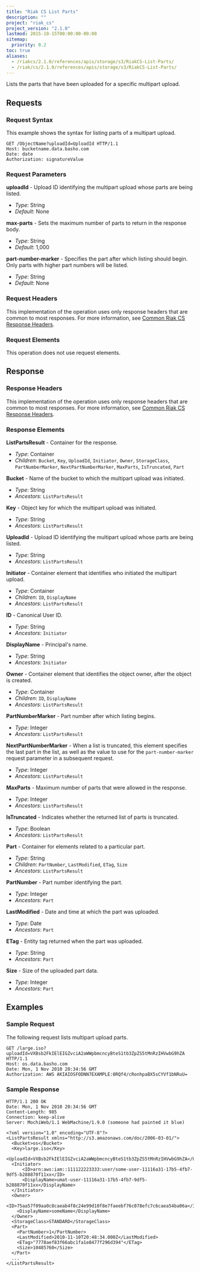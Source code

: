 ```yaml
---
title: "Riak CS List Parts"
description: ""
project: "riak_cs"
project_version: "2.1.0"
lastmod: 2015-10-15T00:00:00-00:00
sitemap:
  priority: 0.2
toc: true
aliases:
  - /riakcs/2.1.0/references/apis/storage/s3/RiakCS-List-Parts/
  - /riak/cs/2.1.0/references/apis/storage/s3/RiakCS-List-Parts/
---
```


Lists the parts that have been uploaded for a specific multipart upload.

## Requests

### Request Syntax

This example shows the syntax for listing parts of a multipart upload.

```
GET /ObjectName?uploadId=UploadId HTTP/1.1
Host: bucketname.data.basho.com
Date: date
Authorization: signatureValue
```

### Request Parameters

**uploadId** - Upload ID identifying the multipart upload whose parts are being listed.

* *Type*: String
* *Default*: None

**max-parts** - Sets the maximum number of parts to return in the response body.

* *Type*: String
* *Default*: 1,000

**part-number​-marker** - Specifies the part after which listing should begin. Only parts with higher part numbers will be listed.

* *Type*: String
* *Default*: None

### Request Headers

This implementation of the operation uses only response headers that are common to most responses. For more information, see [Common Riak CS Response Headers]({{<baseurl>}}riak/cs/2.1.0/references/apis/storage/s3/common-response-headers).

### Request Elements

This operation does not use request elements.

## Response

### Response Headers

This implementation of the operation uses only response headers that are common to most responses. For more information, see [Common Riak CS Response Headers]({{<baseurl>}}riak/cs/2.1.0/references/apis/storage/s3/common-response-headers).

### Response Elements

**ListPartsResult** - Container for the response.

* *Type*: Container
* *Children*: `Bucket`, `Key`, `UploadId`, `Initiator`, `Owner`, `StorageClass`, `PartNumberMarker`, `NextPartNumberMarker`, `MaxParts`, `IsTruncated`, `Part`

**Bucket** - Name of the bucket to which the multipart upload was initiated.

* *Type*: String
* *Ancestors*: `ListPartsResult`

**Key** - Object key for which the multipart upload was initiated.

* *Type*: String
* *Ancestors*: `ListPartsResult`

**UploadId** - Upload ID identifying the multipart upload whose parts are being listed.

* *Type*: String
* *Ancestors*: `ListPartsResult`

**Initiator** - Container element that identifies who initiated the multipart upload.

* *Type*: Container
* *Children*: `ID`, `DisplayName`
* *Ancestors*: `ListPartsResult`

**ID** - Canonical User ID.

* *Type*: String
* *Ancestors*: `Initiator`

**DisplayName** - Principal's name.

* *Type*: String
* *Ancestors*: `Initiator`

**Owner** - Container element that identifies the object owner, after the object is created.

* *Type*: Container
* *Children*: `ID`, `DisplayName`
* *Ancestors*: `ListPartsResult`

**PartNumberMarker** - Part number after which listing begins.

* *Type*: Integer
* *Ancestors*: `ListPartsResult`

**NextPartNumberMarker** - When a list is truncated, this element specifies the last part in the list, as well as the value to use for the `part-number-marker` request parameter in a subsequent request.

* *Type*: Integer
* *Ancestors*: `ListPartsResult`

**MaxParts** - Maximum number of parts that were allowed in the response.

* *Type*: Integer
* *Ancestors*: `ListPartsResult`

**IsTruncated** - Indicates whether the returned list of parts is truncated.

* *Type*: Boolean
* *Ancestors*: `ListPartsResult`

**Part** - Container for elements related to a particular part.

* *Type*: String
* *Children*: `PartNumber`, `LastModified`, `ETag`, `Size`
* *Ancestors*: `ListPartsResult`

**PartNumber** - Part number identifying the part.

* *Type*: Integer
* *Ancestors*: `Part`

**LastModified** - Date and time at which the part was uploaded.

* *Type*: Date
* *Ancestors*: `Part`

**ETag** - Entity tag returned when the part was uploaded.

* *Type*: String
* *Ancestors*: `Part`

**Size** - Size of the uploaded part data.

* *Type*: Integer
* *Ancestors*: `Part`

## Examples

### Sample Request

The following request lists multipart upload parts.

```
GET /large.iso?uploadId=VXBsb2FkIElEIGZvciA2aWWpbmcncyBteS1tb3ZpZS5tMnRzIHVwbG9hZA HTTP/1.1
Host: os.data.basho.com
Date: Mon, 1 Nov 2010 20:34:56 GMT
Authorization: AWS AKIAIOSFODNN7EXAMPLE:0RQf4/cRonhpaBX5sCYVf1bNRuU=
```

### Sample Response

```
HTTP/1.1 200 OK
Date: Mon, 1 Nov 2010 20:34:56 GMT
Content-Length: 985
Connection: keep-alive
Server: MochiWeb/1.1 WebMachine/1.9.0 (someone had painted it blue)

<?xml version="1.0" encoding="UTF-8"?>
<ListPartsResult xmlns="http://s3.amazonaws.com/doc/2006-03-01/">
  <Bucket>os</Bucket>
  <Key>large.iso</Key>
  <UploadId>VXBsb2FkIElEIGZvciA2aWWpbmcncyBteS1tb3ZpZS5tMnRzIHVwbG9hZA</UploadId>
  <Initiator>
      <ID>arn:aws:iam::111122223333:user/some-user-11116a31-17b5-4fb7-9df5-b288870f11xx</ID>
      <DisplayName>umat-user-11116a31-17b5-4fb7-9df5-b288870f11xx</DisplayName>
  </Initiator>
  <Owner>
    <ID>75aa57f09aa0c8caeab4f8c24e99d10f8e7faeebf76c078efc7c6caea54ba06a</ID>
    <DisplayName>someName</DisplayName>
  </Owner>
  <StorageClass>STANDARD</StorageClass>
  <Part>
    <PartNumber>1</PartNumber>
    <LastModified>2010-11-10T20:48:34.000Z</LastModified>
    <ETag>"7778aef83f66abc1fa1e8477f296d394"</ETag>
    <Size>10485760</Size>
  </Part>
  ...
</ListPartsResult>
```
